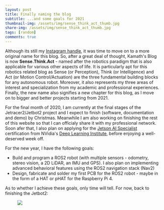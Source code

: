 ```yaml
---
layout: post
title: Finally naming the blog
subtitle: ...and some goals for 2021
thumbnail-img: /assets/img/sense_think_act_thumb.jpg
share-img: /assets/img/sense_think_act_thumb.jpg
tags: [random]
comments: true
---
```


Although its still my [Instagram handle](https://instagram.com/kamathsblog), it was time to move on to a more original name for this blog. So, after a great deal of thought, Kamath's Blog is now **Sense.Think.Act** -  named after the robotics paradigm that is also applicable for various other aspects of life. It is particularly apt for this robotics related blog as Sense (or Perception), Think (or Intelligence) and Act (or Motion Control/Actuation) are the three fundamental building blocks for any autonomous robot. Moreover, it also represents my three areas of interest and specialization from my academic and professional experiences. Finally, the new name also signifies a new chapter for this blog, as I move on to bigger and better projects starting from 2021.  

For the final month of 2020, I am currently at the final stages of the Jetracer2/Jetbot2 project and I expect to finish (software, documentation and demo) by Christmas. Meanwhile I am also working on finishing the rest of this website so that I can officialy share it with my professional network. Soon afer that, I also plan on applying for the [Jetson AI Specialist](https://developer.nvidia.com/embedded/learn/jetson-ai-certification-programs) certification from NVidia's [Deep Learning Institute](https://www.nvidia.com/en-us/deep-learning-ai/education/), before enjoying a well-deserved week off. 

For the new year, I have the following goals:

* Build and program a ROS2 robot (with multiple sensors - odometry, stereo vision, a 2D LiDAR, an IMU and GPS). I also plan on implementing advanced behavioral features using the ROS2 navigation stack (Nav2)
* Design, fabricate and solder my first PCB for the ROS2 robot - maybe in the form of a HAT or pHAT for the Raspberry Pi 4. 

As to whether I achieve these goals, only time will tell. For now, back to finishing the Jetbot2:

<figure class="aligncenter">
	<img src="https://adityakamath.github.com/assets/img/jetbot2_messy_desk.jpg" />
</figure>

